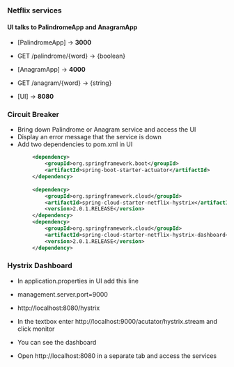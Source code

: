 ### Netflix services

#### UI talks to PalindromeApp and AnagramApp

* [PalindromeApp] -> **3000**
* GET /palindrome/{word} -> {boolean}
	
* [AnagramApp]    -> **4000**
* GET /anagram/{word}  ->  {string}

* [UI] -> **8080**

### Circuit Breaker

* Bring down Palindrome or Anagram service and access the UI
* Display an error message that the service is down
* Add two dependencies to pom.xml in UI

```xml
		<dependency>
			<groupId>org.springframework.boot</groupId>
			<artifactId>spring-boot-starter-actuator</artifactId>
		</dependency>
		
		<dependency>
			<groupId>org.springframework.cloud</groupId>
			<artifactId>spring-cloud-starter-netflix-hystrix</artifactId>
			<version>2.0.1.RELEASE</version>
		</dependency>
		<dependency>
			<groupId>org.springframework.cloud</groupId>
			<artifactId>spring-cloud-starter-netflix-hystrix-dashboard</artifactId>
			<version>2.0.1.RELEASE</version>
		</dependency>
```
### Hystrix Dashboard

* In application.properties in UI add this line
* management.server.port=9000

* http://localhost:8080/hystrix
* In the textbox enter http://localhost:9000/acutator/hystrix.stream and click monitor
* You can see the dashboard


* Open http://localhost:8080 in a separate tab and access the services






